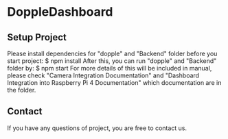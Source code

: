 # DoppleDashboard
## Setup Project
Please install dependencies for "dopple" and "Backend" folder before you start project:
$ npm install
After this, you can run "dopple" and "Backend" folder by:
$ npm start
For more details of this will be included in manual, please check "Camera Integration Documentation" and "Dashboard Integration into Raspberry Pi 4 Documentation" which documentation are in the folder.
## Contact
If you have any questions of project, you are free to contact us.
